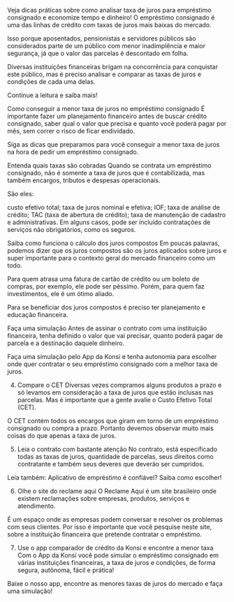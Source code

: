 Veja dicas práticas sobre como analisar taxa de juros para empréstimo consignado e economize tempo e dinheiro!
O empréstimo consignado é uma das linhas de crédito com taxas de juros mais baixas do mercado.

Isso porque aposentados, pensionistas e servidores públicos são considerados parte de um público com menor inadimplência e maior segurança, já que o valor das parcelas é descontado em folha.

Diversas instituições financeiras brigam na concorrência para conquistar este público, mas é preciso analisar e comparar as taxas de juros e condições de cada uma delas.

Continue a leitura e saiba mais!

Como conseguir a menor taxa de juros no empréstimo consignado
É importante fazer um planejamento financeiro antes de buscar crédito consignado, saber qual o valor que precisa e quanto você poderá pagar por mês, sem correr o risco de ficar endividado.

Siga as dicas que preparamos para você conseguir a menor taxa de juros na hora de pedir um empréstimo consignado.

Entenda quais taxas são cobradas
Quando se contrata um empréstimo consignado, não é somente a taxa de juros que é contabilizada, mas também encargos, tributos e despesas operacionais.

São eles:

custo efetivo total;
taxa de juros nominal e efetiva;
IOF;
taxa de análise de crédito;
TAC (taxa de abertura de crédito);
taxa de manutenção de cadastro e administrativas.
Em alguns casos, pode ser incluído contratações de serviços não obrigatórios, como os seguros.

Saiba como funciona o cálculo dos juros compostos
Em poucas palavras, podemos dizer que os juros compostos são os juros aplicados sobre juros e super importante para o contexto geral do mercado financeiro como um todo.

Para quem atrasa uma fatura de cartão de crédito ou um boleto de compras, por exemplo, ele pode ser péssimo. Porém, para quem faz investimentos, ele é um ótimo aliado.

Para se beneficiar dos juros compostos é preciso ter planejamento e educação financeira.

Faça uma simulação
Antes de assinar o contrato com uma instituição financeira, tenha definido o valor que vai precisar, quanto poderá pagar de parcela e a destinação daquele dinheiro.

Faça uma simulação pelo App da Konsi e tenha autonomia para escolher onde quer contratar o seu empréstimo consignado com a melhor taxa de juros.

4. Compare o CET
Diversas vezes compramos alguns produtos a prazo e só levamos em consideração a taxa de juros que estão inclusas nas parcelas. Mas é importante que a gente avalie o Custo Efetivo Total (CET).

O CET contém todos os encargos que giram em torno de um empréstimo consignado ou compra a prazo. Portanto devemos observar muito mais coisas do que apenas a taxa de juros.

5. Leia o contrato com bastante atenção
No contrato, está especificado todas as taxas de juros, quantidade de parcelas, seus direitos como contratante e também seus deveres que deverão ser cumpridos.

Leia também: Aplicativo de empréstimo é confiável? Saiba como escolher!

6. Olhe o site do reclame aqui
O Reclame Aqui é um site brasileiro onde existem reclamações sobre empresas, produtos, serviços e atendimento.

É um espaço onde as empresas podem conversar e resolver os problemas com seus clientes. Por isso é importante que você pesquise neste site, sobre a instituição financeira que pretende contratar o empréstimo.

7. Use o app comparador de crédito da Konsi e encontre a menor taxa
Com o App da Konsi você pode simular o empréstimo consignado em várias instituições financeiras, a taxa de juros e condições, de forma segura, autônoma, fácil e prática!

Baixe o nosso app, encontre as menores taxas de juros do mercado e faça uma simulação!
